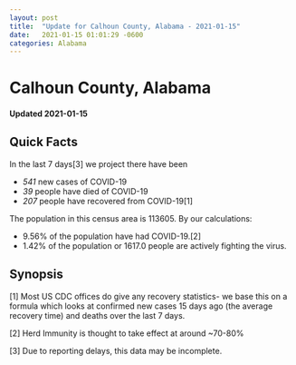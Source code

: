 ```yaml
---
layout: post
title:  "Update for Calhoun County, Alabama - 2021-01-15"
date:   2021-01-15 01:01:29 -0600
categories: Alabama
---
```


# Calhoun County, Alabama
#### Updated 2021-01-15

## Quick Facts

In the last 7 days[3] we project there have been
- *541* new cases of COVID-19
- *39* people have died of COVID-19
- *207* people have recovered from COVID-19[1]

The population in this census area is 113605. By our calculations:
- 9.56% of the population have had COVID-19.[2]
- 1.42% of the population or 1617.0 people are actively fighting the virus.

## Synopsis




[1] Most US CDC offices do give any recovery statistics- we base this on a formula which looks at confirmed new cases
15 days ago (the average recovery time) and deaths over the last 7 days.

[2] Herd Immunity is thought to take effect at around ~70-80%

[3] Due to reporting delays, this data may be incomplete.
 
    